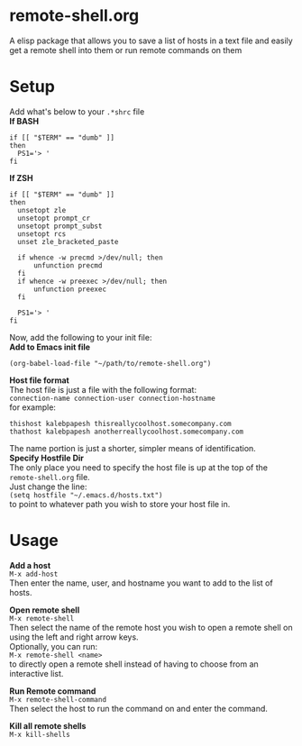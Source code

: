 # remote-shell.org  
A elisp package that allows you to save a list of hosts in a text file and easily get a remote shell into them or run remote commands on them

# Setup  
Add what's below to your `.*shrc` file  
**If BASH**  
```
if [[ "$TERM" == "dumb" ]]
then
  PS1='> '
fi
```  
**If ZSH**  
```
if [[ "$TERM" == "dumb" ]]
then
  unsetopt zle
  unsetopt prompt_cr
  unsetopt prompt_subst
  unsetopt rcs
  unset zle_bracketed_paste

  if whence -w precmd >/dev/null; then
      unfunction precmd
  fi
  if whence -w preexec >/dev/null; then
      unfunction preexec
  fi

  PS1='> '
fi
```  
Now, add the following to your init file:  
**Add to Emacs init file**  
```  
(org-babel-load-file "~/path/to/remote-shell.org")  
```  
**Host file format**  
The host file is just a file with the following format:  
`connection-name connection-user connection-hostname`  
for example:  
```
thishost kalebpapesh thisreallycoolhost.somecompany.com
thathost kalebpapesh anotherreallycoolhost.somecompany.com
```  
The name portion is just a shorter, simpler means of identification.  
**Specify Hostfile Dir**  
The only place you need to specify the host file is up at the top of the `remote-shell.org` file.  
Just change the line:  
`(setq hostfile "~/.emacs.d/hosts.txt")`  
to point to whatever path you wish to store your host file in.  

# Usage  
**Add a host**  
`M-x add-host`  
Then enter the name, user, and hostname you want to add to the list of hosts.  

**Open remote shell**  
`M-x remote-shell`  
Then select the name of the remote host you wish to open a remote shell on using the left and right arrow keys.  
Optionally, you can run:  
`M-x remote-shell <name>`  
to directly open a remote shell instead of having to choose from an interactive list.  

**Run Remote command**  
`M-x remote-shell-command`  
Then select the host to run the command on and enter the command.  

**Kill all remote shells**  
`M-x kill-shells`  
